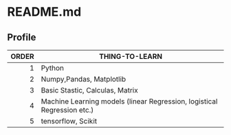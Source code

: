 # README.md

## Profile

| ORDER | THING-TO-LEARN |
|-----:|---------------|
|     1|       Python        |
|     2|       Numpy,Pandas, Matplotlib       |
|     3|       Basic Stastic, Calculas, Matrix        |
|     4|       Machine Learning models (linear Regression, logistical Regression etc.)       |
|     5|       tensorflow, Scikit        |
